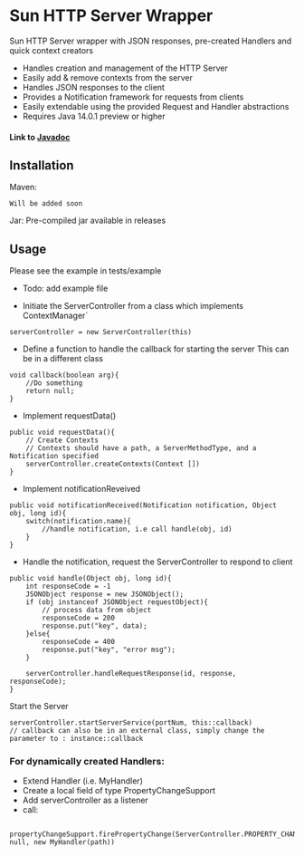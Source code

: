 # Sun HTTP Server Wrapper


Sun HTTP Server wrapper with JSON responses, pre-created Handlers and quick context creators

  - Handles creation and management of the HTTP Server
  - Easily add & remove contexts from the server
  - Handles JSON responses to the client
  - Provides a Notification framework for requests from clients
  - Easily extendable using the provided Request and Handler abstractions
  - Requires Java 14.0.1 preview or higher
  
  
  #### Link to [Javadoc](https://flynn-buc.github.io/HttpServerWrapper/docs/index.html)

## Installation
Maven: 
```
Will be added soon
```
    
Jar: Pre-compiled jar available in releases


## Usage
Please see the example in tests/example
- Todo: add example file 

- Initiate the ServerController from a class which implements ContextManager`
``` 
serverController = new ServerController(this)
```

- Define a function to handle the callback for starting the server
This can be in a different class
```
void callback(boolean arg){
    //Do something
    return null;
}
```

- Implement requestData()
```
public void requestData(){
    // Create Contexts
    // Contexts should have a path, a ServerMethodType, and a Notification specified
    serverController.createContexts(Context [])
}
```

- Implement notificationReveived
```
public void notificationReceived(Notification notification, Object obj, long id){
    switch(notification.name){
        //handle notification, i.e call handle(obj, id)
    }
}
```

- Handle the notification, request the ServerController to respond to client
```
public void handle(Object obj, long id){
    int responseCode = -1
    JSONObject response = new JSONObject();
    if (obj instanceof JSONObject requestObject){
        // process data from object
        responseCode = 200
        response.put("key", data);
    }else{
        responseCode = 400
        response.put("key", "error msg");
    }
    
    serverController.handleRequestResponse(id, response, responseCode);
}
```

Start the Server
```
serverController.startServerService(portNum, this::callback) 
// callback can also be in an external class, simply change the parameter to : instance::callback
```


### For dynamically created Handlers:
- Extend Handler (i.e. MyHandler)
- Create a local field of type PropertyChangeSupport
- Add serverController as a listener
- call:
```
    propertyChangeSupport.firePropertyChange(ServerController.PROPERTY_CHANGE_STR, null, new MyHandler(path))
```
